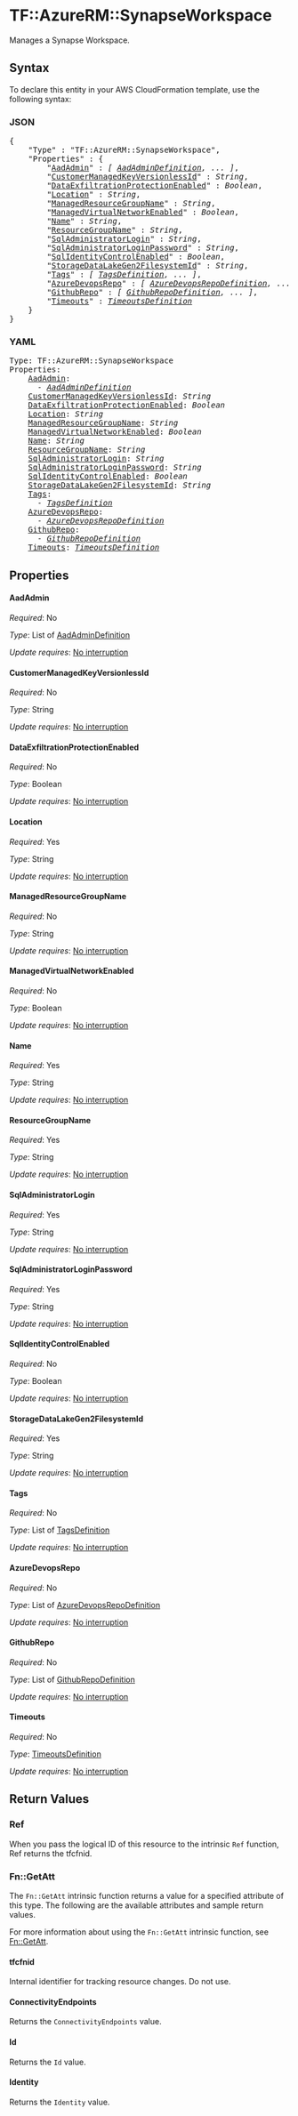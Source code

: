 # TF::AzureRM::SynapseWorkspace

Manages a Synapse Workspace.

## Syntax

To declare this entity in your AWS CloudFormation template, use the following syntax:

### JSON

<pre>
{
    "Type" : "TF::AzureRM::SynapseWorkspace",
    "Properties" : {
        "<a href="#aadadmin" title="AadAdmin">AadAdmin</a>" : <i>[ <a href="aadadmindefinition.md">AadAdminDefinition</a>, ... ]</i>,
        "<a href="#customermanagedkeyversionlessid" title="CustomerManagedKeyVersionlessId">CustomerManagedKeyVersionlessId</a>" : <i>String</i>,
        "<a href="#dataexfiltrationprotectionenabled" title="DataExfiltrationProtectionEnabled">DataExfiltrationProtectionEnabled</a>" : <i>Boolean</i>,
        "<a href="#location" title="Location">Location</a>" : <i>String</i>,
        "<a href="#managedresourcegroupname" title="ManagedResourceGroupName">ManagedResourceGroupName</a>" : <i>String</i>,
        "<a href="#managedvirtualnetworkenabled" title="ManagedVirtualNetworkEnabled">ManagedVirtualNetworkEnabled</a>" : <i>Boolean</i>,
        "<a href="#name" title="Name">Name</a>" : <i>String</i>,
        "<a href="#resourcegroupname" title="ResourceGroupName">ResourceGroupName</a>" : <i>String</i>,
        "<a href="#sqladministratorlogin" title="SqlAdministratorLogin">SqlAdministratorLogin</a>" : <i>String</i>,
        "<a href="#sqladministratorloginpassword" title="SqlAdministratorLoginPassword">SqlAdministratorLoginPassword</a>" : <i>String</i>,
        "<a href="#sqlidentitycontrolenabled" title="SqlIdentityControlEnabled">SqlIdentityControlEnabled</a>" : <i>Boolean</i>,
        "<a href="#storagedatalakegen2filesystemid" title="StorageDataLakeGen2FilesystemId">StorageDataLakeGen2FilesystemId</a>" : <i>String</i>,
        "<a href="#tags" title="Tags">Tags</a>" : <i>[ <a href="tagsdefinition.md">TagsDefinition</a>, ... ]</i>,
        "<a href="#azuredevopsrepo" title="AzureDevopsRepo">AzureDevopsRepo</a>" : <i>[ <a href="azuredevopsrepodefinition.md">AzureDevopsRepoDefinition</a>, ... ]</i>,
        "<a href="#githubrepo" title="GithubRepo">GithubRepo</a>" : <i>[ <a href="githubrepodefinition.md">GithubRepoDefinition</a>, ... ]</i>,
        "<a href="#timeouts" title="Timeouts">Timeouts</a>" : <i><a href="timeoutsdefinition.md">TimeoutsDefinition</a></i>
    }
}
</pre>

### YAML

<pre>
Type: TF::AzureRM::SynapseWorkspace
Properties:
    <a href="#aadadmin" title="AadAdmin">AadAdmin</a>: <i>
      - <a href="aadadmindefinition.md">AadAdminDefinition</a></i>
    <a href="#customermanagedkeyversionlessid" title="CustomerManagedKeyVersionlessId">CustomerManagedKeyVersionlessId</a>: <i>String</i>
    <a href="#dataexfiltrationprotectionenabled" title="DataExfiltrationProtectionEnabled">DataExfiltrationProtectionEnabled</a>: <i>Boolean</i>
    <a href="#location" title="Location">Location</a>: <i>String</i>
    <a href="#managedresourcegroupname" title="ManagedResourceGroupName">ManagedResourceGroupName</a>: <i>String</i>
    <a href="#managedvirtualnetworkenabled" title="ManagedVirtualNetworkEnabled">ManagedVirtualNetworkEnabled</a>: <i>Boolean</i>
    <a href="#name" title="Name">Name</a>: <i>String</i>
    <a href="#resourcegroupname" title="ResourceGroupName">ResourceGroupName</a>: <i>String</i>
    <a href="#sqladministratorlogin" title="SqlAdministratorLogin">SqlAdministratorLogin</a>: <i>String</i>
    <a href="#sqladministratorloginpassword" title="SqlAdministratorLoginPassword">SqlAdministratorLoginPassword</a>: <i>String</i>
    <a href="#sqlidentitycontrolenabled" title="SqlIdentityControlEnabled">SqlIdentityControlEnabled</a>: <i>Boolean</i>
    <a href="#storagedatalakegen2filesystemid" title="StorageDataLakeGen2FilesystemId">StorageDataLakeGen2FilesystemId</a>: <i>String</i>
    <a href="#tags" title="Tags">Tags</a>: <i>
      - <a href="tagsdefinition.md">TagsDefinition</a></i>
    <a href="#azuredevopsrepo" title="AzureDevopsRepo">AzureDevopsRepo</a>: <i>
      - <a href="azuredevopsrepodefinition.md">AzureDevopsRepoDefinition</a></i>
    <a href="#githubrepo" title="GithubRepo">GithubRepo</a>: <i>
      - <a href="githubrepodefinition.md">GithubRepoDefinition</a></i>
    <a href="#timeouts" title="Timeouts">Timeouts</a>: <i><a href="timeoutsdefinition.md">TimeoutsDefinition</a></i>
</pre>

## Properties

#### AadAdmin

_Required_: No

_Type_: List of <a href="aadadmindefinition.md">AadAdminDefinition</a>

_Update requires_: [No interruption](https://docs.aws.amazon.com/AWSCloudFormation/latest/UserGuide/using-cfn-updating-stacks-update-behaviors.html#update-no-interrupt)

#### CustomerManagedKeyVersionlessId

_Required_: No

_Type_: String

_Update requires_: [No interruption](https://docs.aws.amazon.com/AWSCloudFormation/latest/UserGuide/using-cfn-updating-stacks-update-behaviors.html#update-no-interrupt)

#### DataExfiltrationProtectionEnabled

_Required_: No

_Type_: Boolean

_Update requires_: [No interruption](https://docs.aws.amazon.com/AWSCloudFormation/latest/UserGuide/using-cfn-updating-stacks-update-behaviors.html#update-no-interrupt)

#### Location

_Required_: Yes

_Type_: String

_Update requires_: [No interruption](https://docs.aws.amazon.com/AWSCloudFormation/latest/UserGuide/using-cfn-updating-stacks-update-behaviors.html#update-no-interrupt)

#### ManagedResourceGroupName

_Required_: No

_Type_: String

_Update requires_: [No interruption](https://docs.aws.amazon.com/AWSCloudFormation/latest/UserGuide/using-cfn-updating-stacks-update-behaviors.html#update-no-interrupt)

#### ManagedVirtualNetworkEnabled

_Required_: No

_Type_: Boolean

_Update requires_: [No interruption](https://docs.aws.amazon.com/AWSCloudFormation/latest/UserGuide/using-cfn-updating-stacks-update-behaviors.html#update-no-interrupt)

#### Name

_Required_: Yes

_Type_: String

_Update requires_: [No interruption](https://docs.aws.amazon.com/AWSCloudFormation/latest/UserGuide/using-cfn-updating-stacks-update-behaviors.html#update-no-interrupt)

#### ResourceGroupName

_Required_: Yes

_Type_: String

_Update requires_: [No interruption](https://docs.aws.amazon.com/AWSCloudFormation/latest/UserGuide/using-cfn-updating-stacks-update-behaviors.html#update-no-interrupt)

#### SqlAdministratorLogin

_Required_: Yes

_Type_: String

_Update requires_: [No interruption](https://docs.aws.amazon.com/AWSCloudFormation/latest/UserGuide/using-cfn-updating-stacks-update-behaviors.html#update-no-interrupt)

#### SqlAdministratorLoginPassword

_Required_: Yes

_Type_: String

_Update requires_: [No interruption](https://docs.aws.amazon.com/AWSCloudFormation/latest/UserGuide/using-cfn-updating-stacks-update-behaviors.html#update-no-interrupt)

#### SqlIdentityControlEnabled

_Required_: No

_Type_: Boolean

_Update requires_: [No interruption](https://docs.aws.amazon.com/AWSCloudFormation/latest/UserGuide/using-cfn-updating-stacks-update-behaviors.html#update-no-interrupt)

#### StorageDataLakeGen2FilesystemId

_Required_: Yes

_Type_: String

_Update requires_: [No interruption](https://docs.aws.amazon.com/AWSCloudFormation/latest/UserGuide/using-cfn-updating-stacks-update-behaviors.html#update-no-interrupt)

#### Tags

_Required_: No

_Type_: List of <a href="tagsdefinition.md">TagsDefinition</a>

_Update requires_: [No interruption](https://docs.aws.amazon.com/AWSCloudFormation/latest/UserGuide/using-cfn-updating-stacks-update-behaviors.html#update-no-interrupt)

#### AzureDevopsRepo

_Required_: No

_Type_: List of <a href="azuredevopsrepodefinition.md">AzureDevopsRepoDefinition</a>

_Update requires_: [No interruption](https://docs.aws.amazon.com/AWSCloudFormation/latest/UserGuide/using-cfn-updating-stacks-update-behaviors.html#update-no-interrupt)

#### GithubRepo

_Required_: No

_Type_: List of <a href="githubrepodefinition.md">GithubRepoDefinition</a>

_Update requires_: [No interruption](https://docs.aws.amazon.com/AWSCloudFormation/latest/UserGuide/using-cfn-updating-stacks-update-behaviors.html#update-no-interrupt)

#### Timeouts

_Required_: No

_Type_: <a href="timeoutsdefinition.md">TimeoutsDefinition</a>

_Update requires_: [No interruption](https://docs.aws.amazon.com/AWSCloudFormation/latest/UserGuide/using-cfn-updating-stacks-update-behaviors.html#update-no-interrupt)

## Return Values

### Ref

When you pass the logical ID of this resource to the intrinsic `Ref` function, Ref returns the tfcfnid.

### Fn::GetAtt

The `Fn::GetAtt` intrinsic function returns a value for a specified attribute of this type. The following are the available attributes and sample return values.

For more information about using the `Fn::GetAtt` intrinsic function, see [Fn::GetAtt](https://docs.aws.amazon.com/AWSCloudFormation/latest/UserGuide/intrinsic-function-reference-getatt.html).

#### tfcfnid

Internal identifier for tracking resource changes. Do not use.

#### ConnectivityEndpoints

Returns the <code>ConnectivityEndpoints</code> value.

#### Id

Returns the <code>Id</code> value.

#### Identity

Returns the <code>Identity</code> value.

